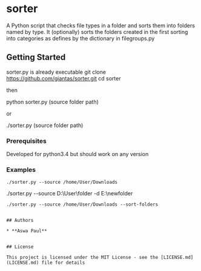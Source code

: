 # sorter

A Python script that checks file types in a folder and sorts them into folders named by type. It (optionally) sorts the folders created in the first sorting into categories as defines by the dictionary in filegroups.py

## Getting Started

sorter.py is already executable
git clone https://github.com/giantas/sorter.git
cd sorter

then 

python sorter.py (source folder path)

or

./sorter.py (source folder path)

### Prerequisites

Developed for python3.4 but should work on any version


### Examples
```
./sorter.py --source /home/User/Downloads
```
./sorter.py --source D:\User\folder -d E:\newfolder
```
./sorter.py --source /home/User/Downloads --sort-folders


## Authors

* **Aswa Paul** 


## License

This project is licensed under the MIT License - see the [LICENSE.md](LICENSE.md) file for details


